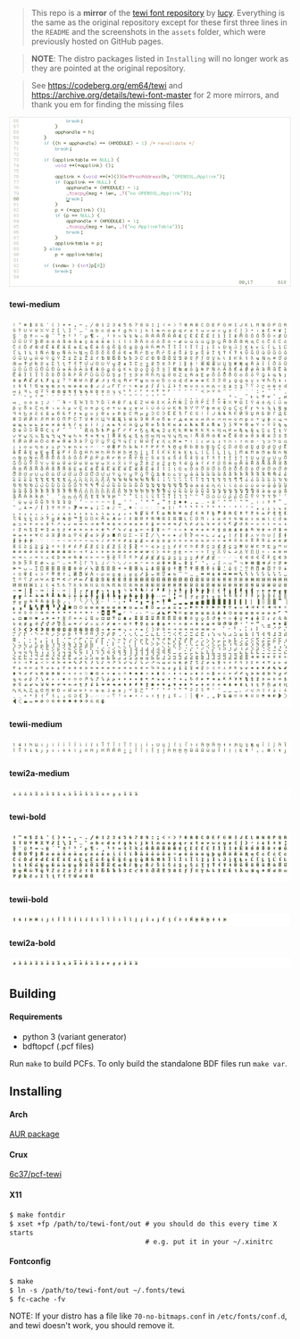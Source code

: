> This repo is a **mirror** of the [tewi font repository](https://github.com/lucy/tewi-font) by [lucy](https://github.com/lucy). Everything is the same as the original repository except for these first three lines in the `README` and the screenshots in the `assets` folder, which were previously hosted on GitHub pages.

> **NOTE**: The distro packages listed in `Installing` will no longer work as they are pointed at the original repository.

> See https://codeberg.org/em64/tewi and https://archive.org/details/tewi-font-master for 2 more mirrors, and thank you em for finding the missing files

![screenshot](assets/tewi.png)

#### tewi-medium
![tewi-medium](assets/tewi-medium.png)

#### tewii-medium
![tewii-medium](assets/tewii-medium.png)

#### tewi2a-medium
![tewi2a-medium](assets/tewi2a-medium.png)

#### tewi-bold
![tewi-bold](assets/tewi-bold.png)

#### tewii-bold
![tewii-bold](assets/tewii-bold.png)

#### tewi2a-bold
![tewi2a-bold](assets/tewi2a-bold.png)

## Building
#### Requirements
* python 3 (variant generator)
* bdftopcf (.pcf files)

Run `make` to build PCFs. To only build the standalone BDF files run `make var`.

## Installing
#### Arch
[AUR package](https://aur.archlinux.org/packages/bdf-tewi-git/)

#### Crux
[6c37/pcf-tewi](https://github.com/6c37/crux-ports)

#### X11
```shell
$ make fontdir
$ xset +fp /path/to/tewi-font/out # you should do this every time X starts
                                  # e.g. put it in your ~/.xinitrc
```

#### Fontconfig
```shell
$ make
$ ln -s /path/to/tewi-font/out ~/.fonts/tewi
$ fc-cache -fv
```

NOTE: If your distro has a file like `70-no-bitmaps.conf` in
`/etc/fonts/conf.d`, and tewi doesn't work, you should remove it.
